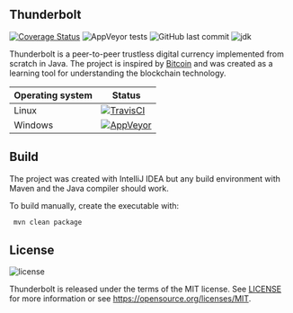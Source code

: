 Thunderbolt
-----------
[![Coverage Status](https://coveralls.io/repos/github/AngelCastilloB/java-thunderbolt/badge.svg?branch=master)](https://coveralls.io/github/AngelCastilloB/java-thunderbolt?branch=master) 
![AppVeyor tests](https://img.shields.io/appveyor/tests/AngelCastilloB/java-thunderbolt.svg)
 ![GitHub last commit](https://img.shields.io/github/last-commit/AngelCastilloB/java-thunderbolt.svg) ![jdk](https://img.shields.io/badge/jdk-9-orange.svg?longCache=true&style=flat)

Thunderbolt is a peer-to-peer trustless digital currency implemented from scratch in Java. The project is inspired by
[Bitcoin](https://github.com/bitcoin/bitcoin) and was created as a learning tool for understanding the blockchain technology.

Operating system | Status
---------------- | ----------
Linux            | [![TravisCI](https://img.shields.io/travis/AngelCastilloB/java-thunderbolt/master.svg)](https://travis-ci.org/AngelCastilloB/java-thunderbolt)
Windows          | [![AppVeyor](https://img.shields.io/appveyor/ci/AngelCastilloB/java-thunderbolt/master.svg)](https://ci.appveyor.com/project/AngelCastilloB/java-thunderbolt)

Build
-----

The project was created with IntelliJ IDEA but any build environment with Maven and the Java compiler should work.

To build manually, create the executable with:

```sh
 mvn clean package
```
License
-------
![license](https://img.shields.io/badge/license-MIT-blue.svg?longCache=true&style=flat)

Thunderbolt is released under the terms of the MIT license. See [LICENSE](LICENSE) for more
information or see https://opensource.org/licenses/MIT.

